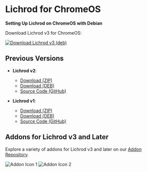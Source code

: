 # Lichrod for ChromeOS

**Setting Up Lichrod on ChromeOS with Debian**

Download Lichrod v3 for ChromeOS:

[![Download Lichrod v3 (deb)](https://drive.google.com/uc?export=download&id=1HYql1MKT_QGcvmr_qZ5EKDKOxiNRniAL)](https://drive.google.com/uc?export=download&id=1HYql1MKT_QGcvmr_qZ5EKDKOxiNRniAL)

## Previous Versions

- **Lichrod v2**:
  - [Download (ZIP)](URL_V2_ZIP)
  - [Download (DEB)](URL_V2_DEB)
  - [Source Code (GitHub)](URL_V2_SOURCE)

- **Lichrod v1**:
  - [Download (ZIP)](URL_V1_ZIP)
  - [Download (DEB)](URL_V1_DEB)
  - [Source Code (GitHub)](URL_V1_SOURCE)

## Addons for Lichrod v3 and Later

Explore a variety of addons for Lichrod v3 and later on our [Addon Repository](ADDON_REPO_LINK).

![Addon Icon 1](ADDON_ICON_1_URL)
![Addon Icon 2](ADDON_ICON_2_URL)
